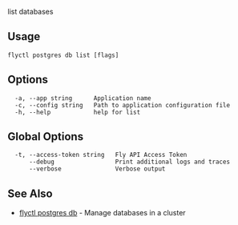 list databases


## Usage
~~~
flyctl postgres db list [flags]
~~~

## Options

~~~
  -a, --app string      Application name
  -c, --config string   Path to application configuration file
  -h, --help            help for list
~~~

## Global Options

~~~
  -t, --access-token string   Fly API Access Token
      --debug                 Print additional logs and traces
      --verbose               Verbose output
~~~

## See Also

* [flyctl postgres db](/docs/flyctl/postgres-db/)	 - Manage databases in a cluster

